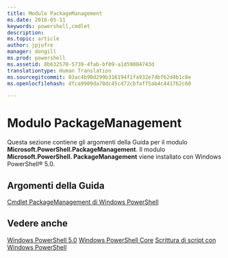 ```yaml
---
title: Modulo PackageManagement
ms.date: 2016-05-11
keywords: powershell,cmdlet
description: 
ms.topic: article
author: jpjofre
manager: dongill
ms.prod: powershell
ms.assetid: 8b632570-5739-4fab-bf09-a1d59004743d
translationtype: Human Translation
ms.sourcegitcommit: 03ac4b90d299b316194f1fa932e7dbf62d4b1c8e
ms.openlocfilehash: dfca9909da78dc45cd72cbfaff5ab4c441762c60

---
```


# Modulo PackageManagement
Questa sezione contiene gli argomenti della Guida per il modulo **Microsoft.PowerShell.PackageManagement**. Il modulo **Microsoft.PowerShell. PackageManagement** viene installato con Windows PowerShell® 5.0.

## Argomenti della Guida
[Cmdlet PackageManagement di Windows PowerShell](http://technet.microsoft.com/library/dn890706(v=wps.640).aspx)

## Vedere anche
[Windows PowerShell 5.0](Windows-PowerShell-5.0.md)
[Windows PowerShell Core](https://technet.microsoft.com/en-us/library/4b75f1e4-f327-48f3-92ab-bf5435094d41)
[Scrittura di script con Windows PowerShell](../../getting-started/fundamental/Scripting-with-Windows-PowerShell.md)




<!--HONumber=Jun16_HO4-->


